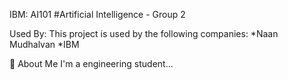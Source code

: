 IBM: AI101
#Artificial Intelligence - Group 2


Used By:
This project is used by the following companies:
*Naan Mudhalvan
*IBM

🚀 About Me
I'm a engineering student...
